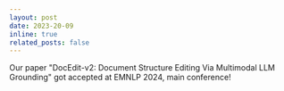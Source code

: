 ```yaml
---
layout: post
date: 2023-20-09
inline: true
related_posts: false
---
```


Our paper "DocEdit-v2: Document Structure Editing Via Multimodal LLM Grounding" got accepted at EMNLP 2024, main conference!
